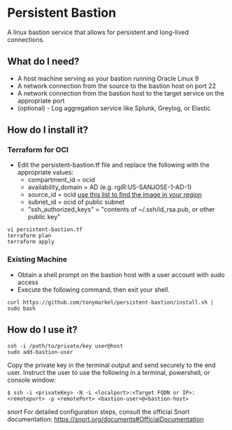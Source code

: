 # Persistent Bastion #
A linux bastion service that allows for persistent and long-lived connections.

## What do I need? ##

* A host machine serving as your bastion running Oracle Linux 9
* A network connection from the source to the bastion host on port 22
* A network connection from the bastion host to the target service on the appropriate port
* (optional) - Log aggregation service like Splunk, Greylog, or Elastic

## How do I install it? ##

### Terraform for OCI ###

* Edit the persistent-bastion.tf file and replace the following with the appropriate values:
  * compartment_id = ocid
  * availability_domain = AD (e.g. rgiR:US-SANJOSE-1-AD-1)
  * source_id = ocid [use this list to find the image in your region](https://docs.oracle.com/en-us/iaas/images/image/097440c7-9304-4e02-9cc4-e0cc730cdf6a/)
  * subnet_id = ocid of public subnet
  * "ssh_authorized_keys" = "contents of ~/.ssh/id_rsa.pub, or other public key"

```
vi persistent-bastion.tf
terraform plan
terraform apply
```

### Existing Machine ### 
* Obtain a shell prompt on the bastion host with a user account with sudo access
* Execute the following command, then exit your shell.
```
curl https://github.com/tonymarkel/persistent-bastion/install.sh | sudo bash
```

## How do I use it? ##

```
ssh -i /path/to/private/key user@host
sudo add-bastion-user
```

Copy the private key in the terminal output and send securely to the end user.
Instruct the user to use the following in a terminal, powershell, or console window:

```
$ ssh -i <privateKey> -N -L <localport>:<Target FQDN or IP>:<remoteport> -p <remotePort> <bastion-user>@<bastion-host>
```

*snort*
For detailed configuration steps, consult the official Snort documentation:
https://snort.org/documents#OfficialDocumentation